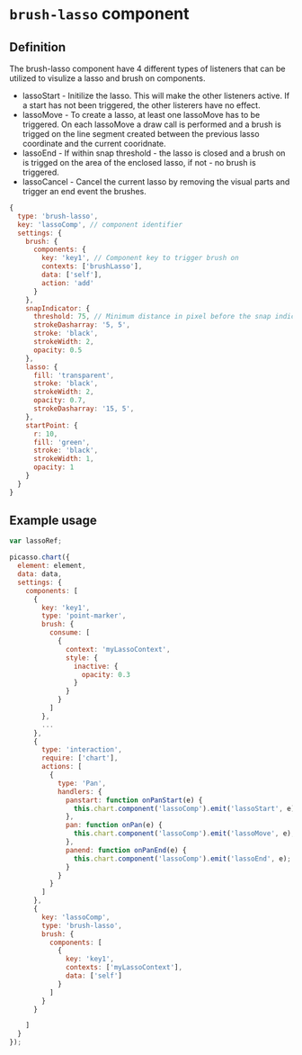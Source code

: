 # `brush-lasso` component

## Definition

The brush-lasso component have 4 different types of listeners that can be utilized to visulize a lasso and brush on components.

* lassoStart - Initilize the lasso. This will make the other listeners active. If a start has not been triggered, the other listerers have no effect.
* lassoMove - To create a lasso, at least one lassoMove has to be triggered. On each lassoMove a draw call is performed and a brush is trigged on the line segment created between the previous lasso coordinate and the current cooridnate.
* lassoEnd - If within snap threshold - the lasso is closed and a brush on is trigged on the area of the enclosed lasso, if not - no brush is triggered.
* lassoCancel - Cancel the current lasso by removing the visual parts and trigger an end event the brushes.

```js
{
  type: 'brush-lasso',
  key: 'lassoComp', // component identifier
  settings: {
    brush: {
      components: {
        key: 'key1', // Component key to trigger brush on
        contexts: ['brushLasso'],
        data: ['self'],
        action: 'add'
      }
    },
    snapIndicator: {
      threshold: 75, // Minimum distance in pixel before the snap indicator is displayed and the lasso is closed
      strokeDasharray: '5, 5',
      stroke: 'black',
      strokeWidth: 2,
      opacity: 0.5
    },
    lasso: {
      fill: 'transparent',
      stroke: 'black',
      strokeWidth: 2,
      opacity: 0.7,
      strokeDasharray: '15, 5',
    },
    startPoint: {
      r: 10,
      fill: 'green',
      stroke: 'black',
      strokeWidth: 1,
      opacity: 1
    }
  }
}
```

## Example usage

```js
var lassoRef;

picasso.chart({
  element: element,
  data: data,
  settings: {
    components: [
      {
        key: 'key1',
        type: 'point-marker',
        brush: {
          consume: [
            {
              context: 'myLassoContext',
              style: {
                inactive: {
                  opacity: 0.3
                }
              }
            }
          ]
        },
        ...
      },
      {
        type: 'interaction',
        require: ['chart'],
        actions: [
          {
            type: 'Pan',
            handlers: {
              panstart: function onPanStart(e) {
                this.chart.component('lassoComp').emit('lassoStart', e); // If it should on trigger on a specific component, use chartInstance.componentsFromPoint() to determine if start is valid or not
              },
              pan: function onPan(e) {
                this.chart.component('lassoComp').emit('lassoMove', e);
              },
              panend: function onPanEnd(e) {
                this.chart.component('lassoComp').emit('lassoEnd', e);
              }
            }
          }
        ]
      },
      {
        key: 'lassoComp',
        type: 'brush-lasso',
        brush: {
          components: [
            {
              key: 'key1',
              contexts: ['myLassoContext'],
              data: ['self']
            }
          ]
        }
      }

    ]
  }
});

```

